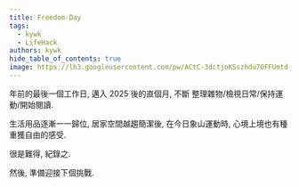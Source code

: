 ```yaml
---
title: Freedom-Day
tags:
  - kywk
  - LifeHack
authors: kywk
hide_table_of_contents: true
image: https://lh3.googleusercontent.com/pw/ACtC-3dctjoKSszhdu7OFFUmtd-eRmtxUAIxStWh7m3eW8Qy4iXLueXBb-3n_AmYxWpfIrQWGc5He2WVeunoRe0ULT5MnjeqBY5aknTj-sCoNU7Rdg4ndP4GDvOk-5Kv7vIP5NIE8TaEJSrB2ip4Qkf8Dbi-Ig=w800-no?authuser=0
---
```


年前的最後一個工作日, 邁入 2025 後的直個月, 不斷 整理雜物/檢視日常/保持運動/開始閱讀.

生活用品逐漸一一歸位, 居家空間越趨簡潔後, 在今日象山運動時, 心境上境也有種重獲自由的感受.

很是難得, 紀錄之.

然後, 準備迎接下個挑戰.
